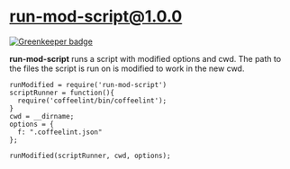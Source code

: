 # run-mod-script@1.0.0

[![Greenkeeper badge](https://badges.greenkeeper.io/dbartholomae/run-mod-script.svg)](https://greenkeeper.io/)

**run-mod-script** runs a script with modified options and cwd. The path
to the files the script is run on is modified to work in the new cwd. 

```
runModified = require('run-mod-script')
scriptRunner = function(){
  require('coffeelint/bin/coffeelint');
}
cwd = __dirname;
options = {
  f: ".coffeelint.json"
};

runModified(scriptRunner, cwd, options);
```
